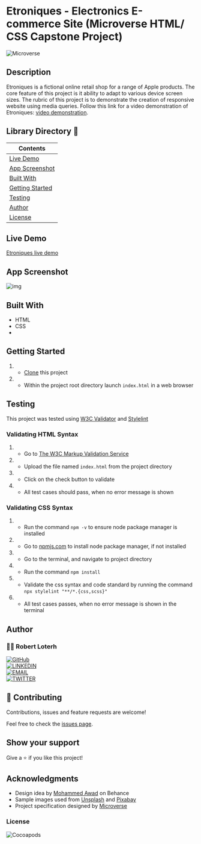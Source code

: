 # Etroniques - Electronics E-commerce Site (Microverse HTML/ CSS Capstone Project)

![Microverse](https://img.shields.io/badge/-Microverse-007bff?style=for-the-badge)


## Description
Etroniques is a fictional online retail shop for a range of Apple products. The core feature of this project is it ability to adapt to various device screen sizes. The rubric of this project is to demonstrate the creation of responsive website using media queries. Follow this link for a video demonstration of Etroniques: [video demonstration](https://www.loom.com/share/fe9b5deff8394be7b9047310ea6fb00fx/).



## Library Directory 📙

| Contents                  |
| ------------------------- |
| [Live Demo](#live-demo) |
| [App Screenshot](#app-screenshot) |
| [Built With](#built-with)   |
| [Getting Started](#getting-started)   |
| [Testing](#testing)   |
| [Author](#author)       |
| [License](#license)       |



## Live Demo
[Etroniques live demo](https://wizardly-stonebraker-3f717e.netlify.app/)


## App Screenshot
![img](https://user-images.githubusercontent.com/12745474/113326569-d72bba80-92e7-11eb-9c6c-8c7c039df8b2.png)


## Built With

- HTML
- CSS
- 

## Getting Started

1. - [Clone](https://github.com/rloterh/ElectronicsEShop.git) this project
2. - Within the project root directory launch `index.html` in a web browser


## Testing

This project was tested using [W3C Validator](https://validator.w3.org/) and [Stylelint](https://stylelint.io/)
 

### Validating HTML Syntax

1. - Go to [The W3C Markup Validation Service](https://validator.w3.org/#validate_by_upload)
2. - Upload the file named `index.html` from the project directory
3. - Click on the check button to validate
4. - All test cases should pass, when no error message is shown 

### Validating CSS Syntax

1. - Run the command `npm -v` to ensure node package manager is installed
2. - Go to [npmjs.com](https://www.npmjs.com/get-npm) to install node package manager, if not installed
3. - Go to the terminal, and navigate to project directory
4. - Run the command `npm install`
5. - Validate the css syntax and code standard by running the command `npx stylelint "**/*.{css,scss}"`
6. - All test cases passes, when no error message is shown in the terminal


## Author

### 👨‍💻 Robert Loterh

[![GitHub](https://img.shields.io/badge/-GitHub-000?style=for-the-badge&logo=GitHub&logoColor=white)](https://github.com/rloterh) <br>
[![LINKEDIN](https://img.shields.io/badge/-LINKEDIN-0077B5?style=for-the-badge&logo=Linkedin&logoColor=white)](https://www.linkedin.com/in/robert-loterh/) <br>
[![EMAIL](https://img.shields.io/badge/-EMAIL-D14836?style=for-the-badge&logo=Mail.Ru&logoColor=white)](mailto:rloterh@gmail.com) <br>
[![TWITTER](https://img.shields.io/badge/-TWITTER-1DA1F2?style=for-the-badge&logo=Twitter&logoColor=white)](https://twitter.com/RLoterh) <br>



## 🤝 Contributing

Contributions, issues and feature requests are welcome!

Feel free to check the [issues page](https://github.com/rloterh/ElectronicsEShop/issues/new).


## Show your support

Give a ⭐️ if you like this project!

## Acknowledgments

- Design idea by [Mohammed Awad](https://www.behance.net/gallery/24796463/ZATTIX) on Behance
- Sample images used from [Unsplash](https://unsplash.com//) and [Pixabay](https://pixabay.com/)
- Project specification designed by [Microverse](https://www.microverse.org/)


### License

![Cocoapods](https://img.shields.io/cocoapods/l/AFNetworking?color=red&style=for-the-badge)
